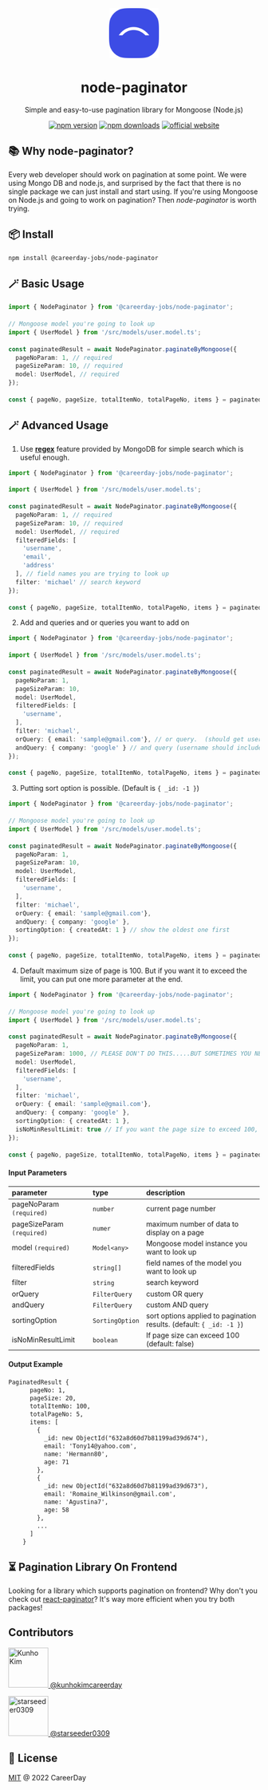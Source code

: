 <div align="center">
  <img src="./assets/images/logo-symbol-careerday.png"  width="100" />
  
  <h1>node-paginator</h1>

  <p>Simple and easy-to-use pagination library for Mongoose (Node.js)</p>

  [![npm version](https://badgen.net/npm/v/@careerday-jobs/node-paginator)](https://www.npmjs.com/package/@careerday-jobs/node-paginator)
  [![npm downloads](https://badgen.net/npm/dm/@careerday-jobs/node-paginator)](https://www.npmjs.com/package/@careerday-jobs/node-paginator)
  [![official website](https://img.shields.io/badge/website-careerday-blue)](https://careerday.jobs)
</div>

## 📚 Why node-paginator?

Every web developer should work on pagination at some point. We were using Mongo DB and node.js, 
and surprised by the fact that there is no single package we can just install and start using.
If you're using Mongoose on Node.js and going to work on pagination? Then *node-paginator* is worth trying.

## 📦 Install

```bash
npm install @careerday-jobs/node-paginator
```

## 🪄 Basic Usage

```ts
import { NodePaginator } from '@careerday-jobs/node-paginator';

// Mongoose model you're going to look up
import { UserModel } from '/src/models/user.model.ts';

const paginatedResult = await NodePaginator.paginateByMongoose({
  pageNoParam: 1, // required
  pageSizeParam: 10, // required
  model: UserModel, // required
});

const { pageNo, pageSize, totalItemNo, totalPageNo, items } = paginatedResult;
```

## 🪄 Advanced Usage
1. Use **[regex](https://www.mongodb.com/docs/manual/reference/operator/query/regex/)** feature provided by MongoDB for simple search which is useful enough.

```ts
import { NodePaginator } from '@careerday-jobs/node-paginator';

import { UserModel } from '/src/models/user.model.ts';

const paginatedResult = await NodePaginator.paginateByMongoose({
  pageNoParam: 1, // required
  pageSizeParam: 10, // required
  model: UserModel, // required
  filteredFields: [ 
    'username', 
    'email', 
    'address'
  ], // field names you are trying to look up
  filter: 'michael' // search keyword
});

const { pageNo, pageSize, totalItemNo, totalPageNo, items } = paginatedResult;
```

2. Add and queries and or queries you want to add on

```ts
import { NodePaginator } from '@careerday-jobs/node-paginator';

import { UserModel } from '/src/models/user.model.ts';

const paginatedResult = await NodePaginator.paginateByMongoose({
  pageNoParam: 1,
  pageSizeParam: 10,
  model: UserModel,
  filteredFields: [ 
    'username', 
  ],
  filter: 'michael',
  orQuery: { email: 'sample@gmail.com'}, // or query.  (should get user of which email address is 'sample@gmail.com', even if username does not include 'michael')
  andQuery: { company: 'google' } // and query (username should include 'michael' and he/she is working for google)
});

const { pageNo, pageSize, totalItemNo, totalPageNo, items } = paginatedResult;
```

3. Putting sort option is possible. (Default is ```{ _id: -1 }```)

```ts
import { NodePaginator } from '@careerday-jobs/node-paginator';

// Mongoose model you're going to look up
import { UserModel } from '/src/models/user.model.ts';

const paginatedResult = await NodePaginator.paginateByMongoose({
  pageNoParam: 1,
  pageSizeParam: 10,
  model: UserModel,
  filteredFields: [
    'username',
  ],
  filter: 'michael',
  orQuery: { email: 'sample@gmail.com'},
  andQuery: { company: 'google' },
  sortingOption: { createdAt: 1 } // show the oldest one first
});

const { pageNo, pageSize, totalItemNo, totalPageNo, items } = paginatedResult;
```

4. Default maximum size of page is 100. But if you want it to exceed the limit, you can put one more parameter at the end.
 
```ts
import { NodePaginator } from '@careerday-jobs/node-paginator';

// Mongoose model you're going to look up
import { UserModel } from '/src/models/user.model.ts';

const paginatedResult = await NodePaginator.paginateByMongoose({
  pageNoParam: 1,
  pageSizeParam: 1000, // PLEASE DON'T DO THIS.....BUT SOMETIMES YOU NEED TO DO IT
  model: UserModel,
  filteredFields: [
    'username',
  ],
  filter: 'michael',
  orQuery: { email: 'sample@gmail.com'},
  andQuery: { company: 'google' },
  sortingOption: { createdAt: 1 },
  isNoMinResultLimit: true // If you want the page size to exceed 100, you should set this true
});

const { pageNo, pageSize, totalItemNo, totalPageNo, items } = paginatedResult;
```


#### Input Parameters

| parameter                      | type                | description                                                         |
|:-------------------------------| :------------------ |:--------------------------------------------------------------------|
| pageNoParam ```(required)```   | ```number```        | current page number                                                 |
| pageSizeParam ```(required)``` | ```numer```         | maximum number of data to display on a page                         |
| model ```(required)```         | ```Model<any>```    | Mongoose model instance you want to look up                         |
| filteredFields                 | ```string[]```      | field names of the model you want to look up                        |
| filter                         | ```string```        | search keyword                                                      |
| orQuery                        | ```FilterQuery```   | custom OR query                                                     |
| andQuery                       | ```FilterQuery```   | custom AND query                                                    |
| sortingOption                  | ```SortingOption``` | sort options applied to pagination results. (default: ```{ _id: -1 }```) |
| isNoMinResultLimit             | ```boolean```       | If page size can exceed 100 (default: false)                        |

#### Output Example

```
PaginatedResult {
      pageNo: 1,
      pageSize: 20,
      totalItemNo: 100,
      totalPageNo: 5,
      items: [
        {
          _id: new ObjectId("632a8d60d7b81199ad39d674"),
          email: 'Tony14@yahoo.com',
          name: 'Hermann80',
          age: 71
        },
        {
          _id: new ObjectId("632a8d60d7b81199ad39d673"),
          email: 'Romaine_Wilkinson@gmail.com',
          name: 'Agustina7',
          age: 58
        },
        ...
      ]
    }
```

## ⏳ Pagination Library On Frontend

Looking for a library which supports pagination on frontend? Why don't you check out [react-paginator](https://www.npmjs.com/package/@careerday-jobs/react-paginator)? 
It's way more efficient when you try both packages!


## Contributors

[//]: contributor-faces

<a href="https://github.com/kunhokimcareerday"><img src="https://avatars.githubusercontent.com/u/89354853?v=4" title="Kunho Kim" width="80" height="80"> @kunhokimcareerday
</a>

<a href="https://github.com/starseeder0309"><img src="https://avatars.githubusercontent.com/u/42955669?v=4" title="starseeder0309" width="80" height="80"> @starseeder0309 </a>

[//]: contributor-faces

## 🔑 License

[MIT](https://github.com/careerday-jobs/node-paginator/LICENSE) @ 2022 CareerDay
